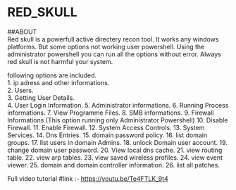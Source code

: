 # RED_SKULL

##ABOUT        
Red skull is a powerfull active directery recon tool.
It works any windows platforms.
But some options not working user powershell. Using the administrator powershell you can run all the options without error. 
Always red skull is not harmful your system.

following options are included.     
     1.  ip adress and other informations.   
     2.  Users.    
     3.  Getting User Details.     
     4.  User Login Information.
     5.  Administrator informations. 
     6.  Running Process informations. 
     7.  View Programme Files. 
     8.  SMB informations. 
     9.  Firewall Informations (This option running only Administrator Powershell)
     10. Disable Firewall. 
     11. Enable Firewall. 
     12. System Access Controls. 
     13. System Services. 
     14. Dns Entries. 
     15. domain password policy. 
     16. list domain groups. 
     17. list users in domain Admins. 
     18. unlock Domain user account. 
     19. change domain user password. 
     20. View local dns cache. 
     21. view routing table. 
     22. view arp tables. 
     23. view saved wireless profiles. 
     24. view event viewer. 
     25. domain and domain controller information. 
     26. list all patches.

Full video tutorial 
    #link :- https://youtu.be/Te4FTLK_9t4

